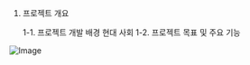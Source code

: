 1. 프로젝트 개요

   1-1. 프로젝트 개발 배경
         현대 사회
   1-2. 프로젝트 목표 및 주요 기능

![Image](https://github.com/user-attachments/assets/845dc385-736e-44a0-a36d-36ef0f296fbc)
